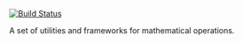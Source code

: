 [![Build Status](https://travis-ci.com/cogpunk/math.svg?branch=main)](https://travis-ci.com/cogpunk/math)

A set of utilities and frameworks for mathematical operations.